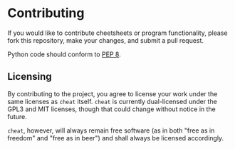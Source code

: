 Contributing
============
If you would like to contribute cheetsheets or program functionality, please
fork this repository, make your changes, and submit a pull request.

Python code should conform to [PEP 8][].

Licensing
---------
By contributing to the project, you agree to license your work under the same
licenses as `cheat` itself. `cheat` is currently dual-licensed under the GPL3
and MIT licenses, though that could change without notice in the future.

`cheat`, however, will always remain free software (as in both "free as in
freedom" and "free as in beer") and shall always be licensed accordingly.

[PEP 8]: http://legacy.python.org/dev/peps/pep-0008/ 
